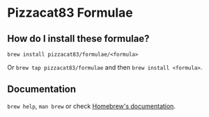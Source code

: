 # Pizzacat83 Formulae

## How do I install these formulae?

`brew install pizzacat83/formulae/<formula>`

Or `brew tap pizzacat83/formulae` and then `brew install <formula>`.

## Documentation

`brew help`, `man brew` or check [Homebrew's documentation](https://docs.brew.sh).
